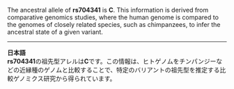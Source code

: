 The ancestral allele of **rs704341** is **C**. This information is derived from comparative genomics studies, where the human genome is compared to the genomes of closely related species, such as chimpanzees, to infer the ancestral state of a given variant.

---

**日本語**  
**rs704341**の祖先型アレルは**C**です。この情報は、ヒトゲノムをチンパンジーなどの近縁種のゲノムと比較することで、特定のバリアントの祖先型を推定する比較ゲノミクス研究から得られています。